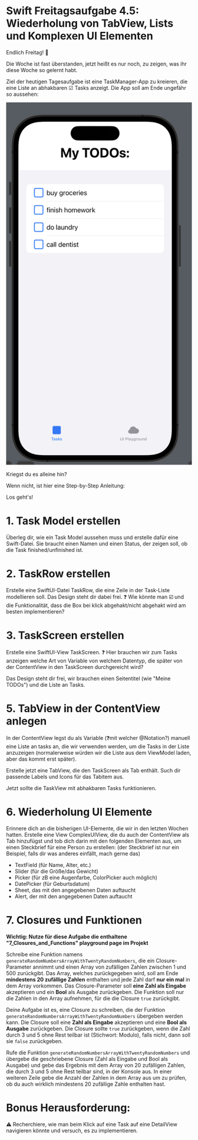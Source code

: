 # Swift Freitagsaufgabe 4.5: Wiederholung von TabView, Lists und Komplexen UI Elementen

Endlich Freitag! 📆

Die Woche ist fast überstanden, jetzt heißt es nur noch, zu zeigen, was ihr diese Woche so gelernt habt.

Ziel der heutigen Tagesaufgabe ist eine TaskManager-App zu kreieren, die eine Liste an abhakbaren ☑ Tasks anzeigt.
Die App soll am Ende ungefähr so aussehen:

<img src="./taskImage.png">

Kriegst du es alleine hin?

Wenn nicht, ist hier eine Step-by-Step Anleitung:

Los geht's!

# 1. Task Model erstellen

Überleg dir, wie ein Task Model aussehen muss und erstelle dafür eine Swift-Datei. Sie braucht einen Namen und einen Status, der zeigen soll, ob die Task finished/unfinished ist.

# 2. TaskRow erstellen

Erstelle eine SwiftUI-Datei TaskRow, die eine Zeile in der Task-Liste modellieren soll. Das Design steht dir dabei frei.
❓ Wie könnte man ☑️ und die Funktionalität, dass die Box bei klick abgehakt/nicht abgehakt wird am besten implementieren?

# 3. TaskScreen erstellen

Erstelle eine SwiftUI-View TaskScreen.
❓ Hier brauchen wir zum Tasks anzeigen welche Art von Variable von welchem Datentyp, die später von der ContentView in den TaskScreen durchgereicht wird?

Das Design steht dir frei, wir brauchen einen Seitentitel (wie "Meine TODOs") und die Liste an Tasks.

# 5. TabView in der ContentView anlegen

In der ContentView legst du als Variable (❓mit welcher @Notation?) manuell eine Liste an tasks an, die wir verwenden werden, um die Tasks in der Liste anzuzeigen (normalerweise würden wir die Liste aus dem ViewModel laden, aber das kommt erst später).

Erstelle jetzt eine TabView, die den TaskScreen als Tab enthält.
Such dir passende Labels und Icons für das Tabitem aus.

Jetzt sollte die TaskView mit abhakbaren Tasks funktionieren.

# 6. Wiederholung UI Elemente

Erinnere dich an die bisherigen UI-Elemente, die wir in den letzten Wochen hatten.
Erstelle eine View ComplexUIView, die du auch der ContentView als Tab hinzufügst und tob dich darin mit den folgenden Elementen aus, um einen Steckbrief für eine Person zu erstellen:
(der Steckbrief ist nur ein Beispiel, falls dir was anderes einfällt, mach gerne das)
- TextField (für Name, Alter, etc.)
- Slider (für die Größe/das Gewicht)
- Picker (für zB eine Augenfarbe, ColorPicker auch möglich)
- DatePicker (für Geburtsdatum)
- Sheet, das mit den angegebenen Daten auftaucht
- Alert, der mit den angegebenen Daten auftaucht

# 7. Closures und Funktionen

**Wichtig: Nutze für diese Aufgabe die enthaltene "7_Closures_and_Functions" playground page im Projekt**

Schreibe eine Funktion namens `generateRandomNumbersArrayWithTwentyRandomNumbers`, die ein Closure-Parameter annimmt und einen Array von zufälligen Zahlen zwischen 1 und 500 zurückgibt. Das Array, welches zurückgegeben wird, soll am Ende **mindestens 20 zufällige Zahlen** enthalten und jede Zahl darf **nur ein mal** in dem Array vorkommen. Das Closure-Parameter soll **eine Zahl als Eingabe** akzeptieren und ein **Bool** als Ausgabe zurückgeben. Die Funktion soll nur die Zahlen in den Array aufnehmen, für die die Closure `true` zurückgibt.

Deine Aufgabe ist es, eine Closure zu schreiben, die der Funktion `generateRandomNumbersArrayWithTwentyRandomNumbers` übergeben werden kann. Die Closure soll eine **Zahl als Eingabe** akzeptieren und eine **Bool als Ausgabe** zurückgeben. Die Closure sollte `true` zurückgeben, wenn die Zahl durch 3 und 5 ohne Rest teilbar ist (Stichwort: Modulo), falls nicht, dann soll sie `false` zurückgeben.

 Rufe die Funktion `generateRandomNumbersArrayWithTwentyRandomNumbers` und übergebe die geschriebene Closure (Zahl als Eingabe und Bool als Ausgabe) und gebe das Ergebnis mit dem Array von 20 zufälligen Zahlen, die durch 3 und 5 ohne Rest teilbar sind, in der Konsole aus. In einer weiteren Zeile gebe die Anzahl der Zahlen in dem Array aus um zu prüfen, ob du auch wirklich mindestens 20 zufällige Zahle enthalten hast.

# Bonus Herausforderung:
⚠️ Recherchiere, wie man beim Klick auf eine Task auf eine DetailView navigieren könnte und versuch, es zu implementieren.
